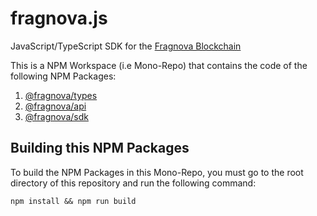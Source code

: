 # fragnova.js

JavaScript/TypeScript SDK for the [Fragnova Blockchain](https://github.com/fragcolor-xyz/fragnova) 

This is a NPM Workspace (i.e Mono-Repo) that contains the code of the following NPM Packages:
1. [@fragnova/types](https://www.npmjs.com/package/@fragnova/types)
2. [@fragnova/api](https://www.npmjs.com/package/@fragnova/api)
3. [@fragnova/sdk](https://www.npmjs.com/package/@fragnova/sdk)


## Building this NPM Packages

To build the NPM Packages in this Mono-Repo, you must go to the root directory of this repository and run the following command:
```shell
npm install && npm run build
```